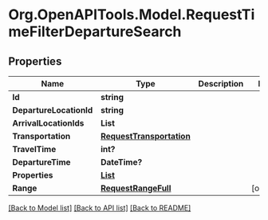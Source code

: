 # Org.OpenAPITools.Model.RequestTimeFilterDepartureSearch
## Properties

Name | Type | Description | Notes
------------ | ------------- | ------------- | -------------
**Id** | **string** |  | 
**DepartureLocationId** | **string** |  | 
**ArrivalLocationIds** | **List<string>** |  | 
**Transportation** | [**RequestTransportation**](RequestTransportation.md) |  | 
**TravelTime** | **int?** |  | 
**DepartureTime** | **DateTime?** |  | 
**Properties** | [**List<RequestTimeFilterProperty>**](RequestTimeFilterProperty.md) |  | 
**Range** | [**RequestRangeFull**](RequestRangeFull.md) |  | [optional] 

[[Back to Model list]](../README.md#documentation-for-models) [[Back to API list]](../README.md#documentation-for-api-endpoints) [[Back to README]](../README.md)

